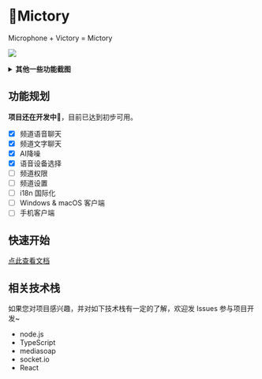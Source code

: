 # 🚧Mictory

Microphone + Victory = Mictory

![](https://i.imgur.com/pRE6gAz.png)

<details><summary><b>其他一些功能截图</b></summary>

#### 输入设备选择

![](https://i.imgur.com/KpLz4KY.png)

#### 私聊界面

![](https://i.imgur.com/hWrHiF7.png)

#### 用户卡片

![](https://i.imgur.com/P3HDzf1.png)

</details>

## 功能规划

**项目还在开发中🚧**，目前已达到初步可用。

- [x] 频道语音聊天
- [x] 频道文字聊天
- [x] AI降噪
- [x] 语音设备选择
- [ ] 频道权限
- [ ] 频道设置
- [ ] i18n 国际化
- [ ] Windows & macOS 客户端
- [ ] 手机客户端

## 快速开始

[点此查看文档](https://smilecc.github.io/mictory/)

## 相关技术栈

如果您对项目感兴趣，并对如下技术栈有一定的了解，欢迎发 Issues 参与项目开发~

- node.js
- TypeScript
- mediasoap
- socket.io
- React
